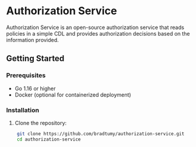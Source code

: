 # Authorization Service

Authorization Service is an open-source authorization service that reads policies in a simple CDL and provides authorization decisions based on the information provided.

## Getting Started

### Prerequisites

- Go 1.16 or higher
- Docker (optional for containerized deployment)

### Installation

1. Clone the repository:

```sh
    git clone https://github.com/bradtumy/authorization-service.git
    cd authorization-service
```
